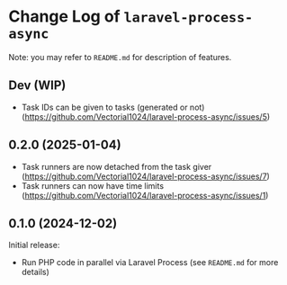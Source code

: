 # Change Log of `laravel-process-async`
Note: you may refer to `README.md` for description of features.

## Dev (WIP)
- Task IDs can be given to tasks (generated or not) (https://github.com/Vectorial1024/laravel-process-async/issues/5)

## 0.2.0 (2025-01-04)
- Task runners are now detached from the task giver (https://github.com/Vectorial1024/laravel-process-async/issues/7)
- Task runners can now have time limits (https://github.com/Vectorial1024/laravel-process-async/issues/1)

## 0.1.0 (2024-12-02)
Initial release:
- Run PHP code in parallel via Laravel Process (see `README.md` for more details)
